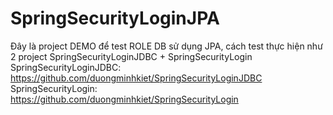 # SpringSecurityLoginJPA

Đây là project DEMO để test ROLE DB sử dụng JPA, cách test thực hiện như 2 project SpringSecurityLoginJDBC + SpringSecurityLogin
SpringSecurityLoginJDBC: https://github.com/duongminhkiet/SpringSecurityLoginJDBC
SpringSecurityLogin: https://github.com/duongminhkiet/SpringSecurityLogin

